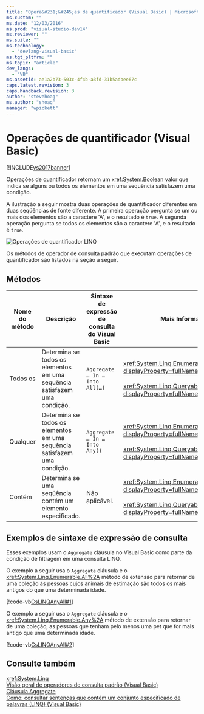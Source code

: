 ```yaml
---
title: "Opera&#231;&#245;es de quantificador (Visual Basic) | Microsoft Docs"
ms.custom: ""
ms.date: "12/03/2016"
ms.prod: "visual-studio-dev14"
ms.reviewer: ""
ms.suite: ""
ms.technology: 
  - "devlang-visual-basic"
ms.tgt_pltfrm: ""
ms.topic: "article"
dev_langs: 
  - "VB"
ms.assetid: ae1a2b73-503c-4f4b-a3fd-31b5adbee67c
caps.latest.revision: 3
caps.handback.revision: 3
author: "stevehoag"
ms.author: "shoag"
manager: "wpickett"
---
```

# Opera&#231;&#245;es de quantificador (Visual Basic)
[!INCLUDE[vs2017banner](../../../../csharp/includes/vs2017banner.md)]

Operações de quantificador retornam um <xref:System.Boolean> valor que indica se alguns ou todos os elementos em uma sequência satisfazem uma condição.  
  
 A ilustração a seguir mostra duas operações de quantificador diferentes em duas seqüências de fonte diferente. A primeira operação pergunta se um ou mais dos elementos são a caractere 'A', e o resultado é `true`. A segunda operação pergunta se todos os elementos são a caractere 'A', e o resultado é `true`.  
  
 ![Operações de quantificador LINQ](../../../../csharp/programming-guide/concepts/linq/media/linq_quantifier.png "LINQ\_Quantifier")  
  
 Os métodos de operador de consulta padrão que executam operações de quantificador são listados na seção a seguir.  
  
## Métodos  
  
|Nome do método|Descrição|Sintaxe de expressão de consulta do Visual Basic|Mais Informações|  
|--------------------|---------------|------------------------------------------------------|----------------------|  
|Todos os|Determina se todos os elementos em uma sequência satisfazem uma condição.|`Aggregate … In … Into All(…)`|<xref:System.Linq.Enumerable.All%2A?displayProperty=fullName><br /><br /> <xref:System.Linq.Queryable.All%2A?displayProperty=fullName>|  
|Qualquer|Determina se todos os elementos em uma sequência satisfazem uma condição.|`Aggregate … In … Into Any()`|<xref:System.Linq.Enumerable.Any%2A?displayProperty=fullName><br /><br /> <xref:System.Linq.Queryable.Any%2A?displayProperty=fullName>|  
|Contém|Determina se uma seqüência contém um elemento especificado.|Não aplicável.|<xref:System.Linq.Enumerable.Contains%2A?displayProperty=fullName><br /><br /> <xref:System.Linq.Queryable.Contains%2A?displayProperty=fullName>|  
  
## Exemplos de sintaxe de expressão de consulta  
 Esses exemplos usam o `Aggregate` cláusula no Visual Basic como parte da condição de filtragem em uma consulta LINQ.  
  
 O exemplo a seguir usa o `Aggregate` cláusula e o <xref:System.Linq.Enumerable.All%2A> método de extensão para retornar de uma coleção às pessoas cujos animais de estimação são todos os mais antigos do que uma determinada idade.  
  
 [!code-vb[CsLINQAnyAll#1](../../../../visual-basic/programming-guide/concepts/linq/codesnippet/VisualBasic/quantifier-operations_1.vb)]  
  
 O exemplo a seguir usa o `Aggregate` cláusula e o <xref:System.Linq.Enumerable.Any%2A> método de extensão para retornar de uma coleção, as pessoas que tenham pelo menos uma pet que for mais antigo que uma determinada idade.  
  
 [!code-vb[CsLINQAnyAll#2](../../../../visual-basic/programming-guide/concepts/linq/codesnippet/VisualBasic/quantifier-operations_2.vb)]  
  
## Consulte também  
 <xref:System.Linq>   
 [Visão geral de operadores de consulta padrão \(Visual Basic\)](../../../../visual-basic/programming-guide/concepts/linq/standard-query-operators-overview.md)   
 [Cláusula Aggregate](../../../../visual-basic/language-reference/queries/aggregate-clause.md)   
 [Como: consultar sentenças que contêm um conjunto especificado de palavras \(LINQ\) \(Visual Basic\)](../Topic/How%20to:%20Query%20for%20Sentences%20that%20Contain%20a%20Specified%20Set%20of%20Words%20\(LINQ\)%20\(Visual%20Basic\)1.md)